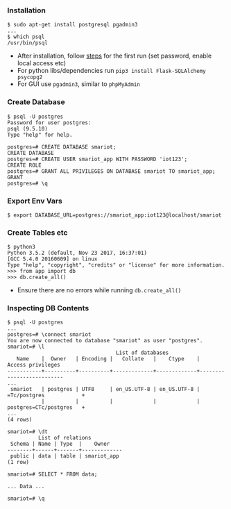 ### Installation
```
$ sudo apt-get install postgresql pgadmin3
...
$ which psql
/usr/bin/psql
```
- After installation, follow [steps](http://suite.opengeo.org/docs/latest/dataadmin/pgGettingStarted/firstconnect.html) for the first run (set password, enable local access etc)
- For python libs/dependencies run `pip3 install Flask-SQLAlchemy psycopg2`
- For GUI use `pgadmin3`, similar to `phpMyAdmin`

### Create Database
```
$ psql -U postgres
Password for user postgres: 
psql (9.5.10)
Type "help" for help.

postgres=# CREATE DATABASE smariot;
CREATE DATABASE
postgres=# CREATE USER smariot_app WITH PASSWORD 'iot123';
CREATE ROLE
postgres=# GRANT ALL PRIVILEGES ON DATABASE smariot TO smariot_app;
GRANT
postgres=# \q
```

### Export Env Vars
`$ export DATABASE_URL=postgres://smariot_app:iot123@localhost/smariot`

### Create Tables etc
```
$ python3
Python 3.5.2 (default, Nov 23 2017, 16:37:01) 
[GCC 5.4.0 20160609] on linux
Type "help", "copyright", "credits" or "license" for more information.
>>> from app import db
>>> db.create_all()
```
- Ensure there are no errors while running `db.create_all()`

### Inspecting DB Contents
```
$ psql -U postgres
...
postgres=# \connect smariot
You are now connected to database "smariot" as user "postgres".
smariot=# \l
                                   List of databases
   Name    |  Owner   | Encoding |   Collate   |    Ctype    |    Access privileges     
-----------+----------+----------+-------------+-------------+--------------------------
...
 smariot   | postgres | UTF8     | en_US.UTF-8 | en_US.UTF-8 | =Tc/postgres            +
           |          |          |             |             | postgres=CTc/postgres   +
...
(4 rows)

smariot=# \dt
          List of relations
 Schema | Name | Type  |    Owner    
--------+------+-------+-------------
 public | data | table | smariot_app
(1 row)

smariot=# SELECT * FROM data;

... Data ...

smariot=# \q
```
